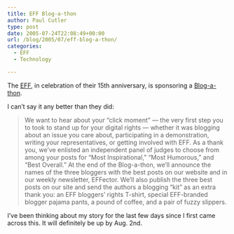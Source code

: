 ```yaml
---
title: EFF Blog-a-thon
author: Paul Cutler
type: post
date: 2005-07-24T22:08:49+00:00
url: /blog/2005/07/eff-blog-a-thon/
categories:
  - EFF
  - Technology

---
```

The [EFF][1], in celebration of their 15th anniversary, is sponsoring a [Blog-a-thon][2].

I can&#8217;t say it any better than they did:

> We want to hear about your &#8220;click moment&#8221; — the very first step you to took to stand up for your digital rights &#8212; whether it was blogging about an issue you care about, participating in a demonstration, writing your representatives, or getting involved with EFF. As a thank you, we&#8217;ve enlisted an independent panel of judges to choose from among your posts for &#8220;Most Inspirational,&#8221; &#8220;Most Humorous,&#8221; and &#8220;Best Overall.&#8221; At the end of the Blog-a-thon, we&#8217;ll announce the names of the three bloggers with the best posts on our website and in our weekly newsletter, EFFector. We&#8217;ll also publish the three best posts on our site and send the authors a blogging &#8220;kit&#8221; as an extra thank you: an EFF bloggers&#8217; rights T-shirt, special EFF-branded blogger pajama pants, a pound of coffee, and a pair of fuzzy slippers. 

I&#8217;ve been thinking about my story for the last few days since I first came across this. It will definitely be up by Aug. 2nd.

 [1]: http://www.eff.org
 [2]: http://www.eff.org/bloggers/eff15/